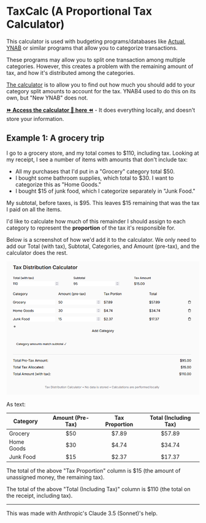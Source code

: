 # TaxCalc (A Proportional Tax Calculator)

This calculator is used with budgeting programs/databases like [Actual](https://github.com/actualbudget/actual), [YNAB](https://www.ynab.com/) or similar programs that allow you to categorize transactions.

These programs may allow you to split one transaction among multiple categories. However, this creates a problem with the remaining amount of tax, and how it's distributed among the categories.

[The calculator](https://github.com/MattDemers/proportional-tax-calculator/) is to allow you to find out how much you should add to your category split amounts to account for the tax. YNAB4 used to do this on its own, but "New YNAB" does not.

[**⏩ Access the calculator 🧮 here ⏪**](https://github.com/MattDemers/proportional-tax-calculator/) - It does everything locally, and doesn't store your information.

## Example 1: A grocery trip

I go to a grocery store, and my total comes to $110, including tax. Looking at my receipt, I see a number of items with amounts that don't include tax:

* All my purchases that I'd put in a "Grocery" category total $50.
* I bought some bathroom supplies, which total to $30. I want to categorize this as "Home Goods."
* I bought $15 of junk food, which I categorize separately in "Junk Food."

My subtotal, before taxes, is $95. This leaves $15 remaining that was the tax I paid on all the items.

I'd like to calculate how much of this remainder I should assign to each category to represent the **proportion** of the tax it's responsible for.

Below is a screenshot of how we'd add it to the calculator. We only need to add our Total (with tax), Subtotal, Categories, and Amount (pre-tax), and the calculator does the rest.

![](/Images/screenshot.png)

As text:

| **Category** | **Amount (Pre-Tax)** | **Tax Proportion** | **Total (Including Tax)** |
|--------------|:----------------------:|:--------------------:|:-----------:|
| Grocery      |          $50         |        $7.89       |   $57.89  |
| Home Goods   |          $30         |        $4.74       |   $34.74  |
| Junk Food    |          $15         |        $2.37       |   $17.37  |

The total of the above "Tax Proportion" column is $15 (the amount of unassigned money, the remaining tax).

The total of the above "Total (Including Tax)" column is $110 (the total on the receipt, including tax).

---

This was made with Anthropic's Claude 3.5 (Sonnet)'s help.
